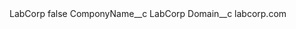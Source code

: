 <?xml version="1.0" encoding="UTF-8"?>
<CustomMetadata xmlns="http://soap.sforce.com/2006/04/metadata" xmlns:xsi="http://www.w3.org/2001/XMLSchema-instance" xmlns:xsd="http://www.w3.org/2001/XMLSchema">
    <label>LabCorp</label>
    <protected>false</protected>
    <values>
        <field>ComponyName__c</field>
        <value xsi:type="xsd:string">LabCorp</value>
    </values>
    <values>
        <field>Domain__c</field>
        <value xsi:type="xsd:string">labcorp.com</value>
    </values>
</CustomMetadata>
